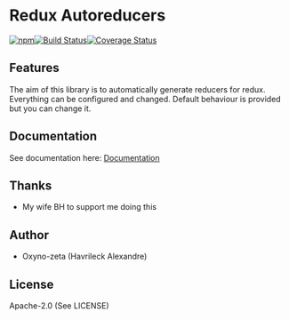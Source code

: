 Redux Autoreducers
==================
[![npm](https://img.shields.io/npm/v/redux-autoreducers.svg)]()[![Build Status](https://travis-ci.org/oxyno-zeta/redux-autoreducers.svg?branch=master)](https://travis-ci.org/oxyno-zeta/redux-autoreducers)[![Coverage Status](https://coveralls.io/repos/github/oxyno-zeta/redux-autoreducers/badge.svg?branch=master)](https://coveralls.io/github/oxyno-zeta/redux-autoreducers?branch=master)

## Features
The aim of this library is to automatically generate reducers for redux.
Everything can be configured and changed. Default behaviour is provided but you can change it.

## Documentation
See documentation here: [Documentation](https://oxyno-zeta.gitbooks.io/redux-autoreducers/content/)

## Thanks
* My wife BH to support me doing this

## Author
* Oxyno-zeta (Havrileck Alexandre)

## License
Apache-2.0 (See LICENSE)
